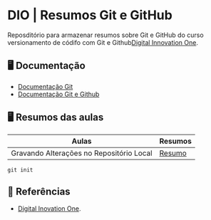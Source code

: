 # DIO | Resumos Git e GitHub

Reposditório para armazenar resumos sobre Git e GitHub do curso versionamento de códifo com Git e Github[Digital Innovation One](https://web.dio.me/course/versionamento-de-codigo-com-git-e-github/learning/599dd3dd-d189-474f-a55c-22f37b4472da?back=/track/santander-bootcamp-2023-fullstack-java-angular&tab=undefined&moduleId=undefined).
## 🖥️ Documentação
- [Documentação Git](https://git-scm.com/doc)
- [Documentação Git e Github](https://docs.github.com/)

## 🖥️ Resumos das aulas
| Aulas | Resumos |
|-------|---------|
|Gravando Alterações no Repositório Local | [Resumo]()|
```
git init
```

## 🎈 Referências
- [Digital Inovation One]().
